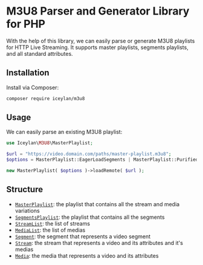 # M3U8 Parser and Generator Library for PHP
With the help of this library, we can easily parse or generate M3U8 playlists for HTTP Live Streaming. It supports master playlists, segments playlists, and all standard attributes.

## Installation
Install via Composer:

```bash
composer require iceylan/m3u8
```

## Usage
We can easily parse an existing M3U8 playlist:

```php
use Iceylan\M3U8\MasterPlaylist;

$url = "https://video.domain.com/paths/master-playlist.m3u8";
$options = MasterPlaylist::EagerLoadSegments | MasterPlaylist::PurifiedJson;

new MasterPlaylist( $options )->loadRemote( $url );
```

## Structure
* [`MasterPlaylist`](docs/MasterPlaylist.md): the playlist that contains all the stream and media variations
* [`SegmentsPlaylist`](docs/SegmentsPlaylist.md): the playlist that contains all the segments
* [`StreamList`](docs/StreamList.md): the list of streams
* [`MediaList`](docs/MediaList.md): the list of medias
* [`Segment`](docs/Segment.md): the segment that represents a video segment
* [`Stream`](docs/Stream.md): the stream that represents a video and its attributes and it's medias
* [`Media`](docs/Media.md): the media that represents a video and its attributes
